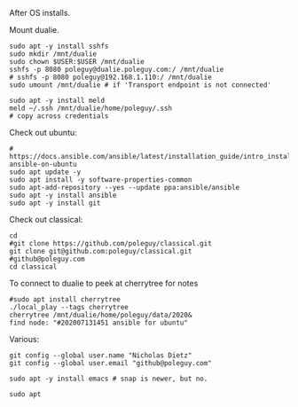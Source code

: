 After OS installs.

Mount dualie.

    sudo apt -y install sshfs
    sudo mkdir /mnt/dualie
    sudo chown $USER:$USER /mnt/dualie
    sshfs -p 8080 poleguy@dualie.poleguy.com:/ /mnt/dualie
    # sshfs -p 8080 poleguy@192.168.1.110:/ /mnt/dualie
    sudo umount /mnt/dualie # if 'Transport endpoint is not connected'
    
    sudo apt -y install meld
    meld ~/.ssh /mnt/dualie/home/poleguy/.ssh
    # copy across credentials

Check out ubuntu:

    # https://docs.ansible.com/ansible/latest/installation_guide/intro_installation.html#installing-ansible-on-ubuntu
    sudo apt update -y
    sudo apt install -y software-properties-common
    sudo apt-add-repository --yes --update ppa:ansible/ansible
    sudo apt -y install ansible
    sudo apt -y install git

Check out classical:
  
    cd
    #git clone https://github.com/poleguy/classical.git
    git clone git@github.com:poleguy/classical.git
    #github@poleguy.com
    cd classical

To connect to dualie to peek at cherrytree for notes

    #sudo apt install cherrytree
    ./local_play --tags cherrytree
    cherrytree /mnt/dualie/home/poleguy/data/2020&
    find node: "#202007131451 ansible for ubuntu"

Various:
    
    git config --global user.name "Nicholas Dietz"
    git config --global user.email "github@poleguy.com"

    sudo apt -y install emacs # snap is newer, but no.
    
    sudo apt
